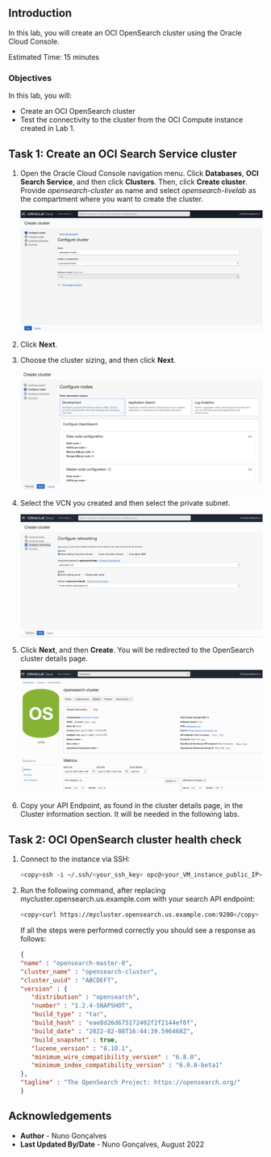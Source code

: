 ## Introduction

In this lab, you will create an OCI OpenSearch cluster using the Oracle Cloud Console. 

Estimated Time: 15 minutes

### Objectives

In this lab, you will:
- Create an OCI OpenSearch cluster
- Test the connectivity to the cluster from the OCI Compute instance created in Lab 1.

## Task 1: Create an OCI Search Service cluster

1. Open the Oracle Cloud Console navigation menu. Click **Databases**, **OCI Search Service**, and then click **Clusters**. Then, click **Create cluster**. Provide *opensearch-cluster* as name and select *opensearch-livelab* as the compartment where you want to create the cluster.

   ![Oracle Cloud Console screen - Configure cluster](../images/image1.png)

2. Click **Next**.
3. Choose the cluster sizing, and then click **Next**.

   ![Oracle Cloud Console screen - Configure nodes](../images/image2.png)

4. Select the VCN you created and then select the private subnet.

   ![Oracle Cloud Console screen - Configure networking](../images/image3.png)

5. Click **Next**, and then **Create**. You will be redirected to the OpenSearch cluster details page.

   ![Oracle Cloud Console screen - Configure cluster details page, after cluster creation](../images/image4.png)

6. Copy your API Endpoint, as found in the cluster details page, in the Cluster information section. It will be needed in the following labs.

## Task 2: OCI OpenSearch cluster health check

1. Connect to the instance via SSH:  

      ```bash
      <copy>ssh -i ~/.ssh/<your_ssh_key> opc@<your_VM_instance_public_IP></copy>
      ``` 

2. Run the following command, after replacing mycluster.opensearch.us.example.com with your search API endpoint:

      ```bash
      <copy>curl https://mycluster.opensearch.us.example.com:9200</copy>
      ```

   If all the steps were performed correctly you should see a response as follows:  

      ```json
      {
      "name" : "opensearch-master-0",
      "cluster_name" : "opensearch-cluster",
      "cluster_uuid" : "ABCDEFT",
      "version" : {
         "distribution" : "opensearch",
         "number" : "1.2.4-SNAPSHOT",
         "build_type" : "tar",
         "build_hash" : "eae8d26d675172402f2f2144ef0f",
         "build_date" : "2022-02-08T16:44:39.596468Z",
         "build_snapshot" : true,
         "lucene_version" : "8.10.1",
         "minimum_wire_compatibility_version" : "6.8.0",
         "minimum_index_compatibility_version" : "6.0.0-beta1"
      },
      "tagline" : "The OpenSearch Project: https://opensearch.org/"
      }
      ```

## Acknowledgements

* **Author** - Nuno Gonçalves
* **Last Updated By/Date** - Nuno Gonçalves, August 2022
